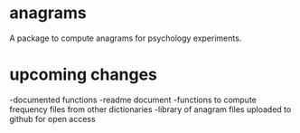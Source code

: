 # anagrams
A package to compute anagrams for psychology experiments.

# upcoming changes
-documented functions
-readme document
-functions to compute frequency files from other dictionaries
-library of anagram files uploaded to github for open access
